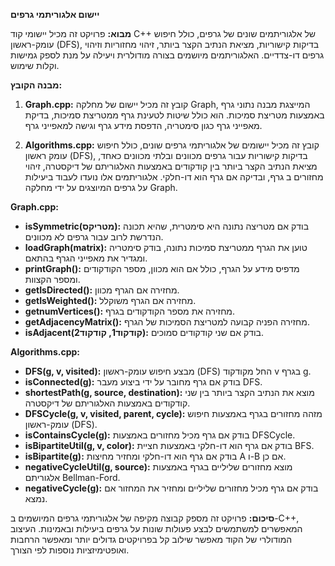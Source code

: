 **יישום אלגוריתמי גרפים**

**מבוא:**
פרויקט זה מכיל יישומי קוד C++ של אלגוריתמים שונים של גרפים, כולל חיפוש עומק-ראשון (DFS), בדיקות קישוריות, מציאת הנתיב הקצר ביותר, זיהוי מחזוריות וזיהוי גרפים דו-צדדיים. האלגוריתמים מיושמים בצורה מודולרית ויעילה על מנת לספק גמישות וקלות שימוש.

**מבנה הקובץ:**
1. **Graph.cpp:** קובץ זה מכיל יישום של מחלקה Graph, המייצגת מבנה נתוני גרף באמצעות מטריצת סמיכות. הוא כולל שיטות לטעינת גרף ממטריצת סמיכות, בדיקת מאפייני גרף כגון סימטריה, הדפסת מידע גרף וגישה למאפייני גרף.

2. **Algorithms.cpp:** קובץ זה מכיל יישומים של אלגוריתמי גרפים שונים, כולל חיפוש עומק ראשון (DFS), בדיקות קישוריות עבור גרפים מכוונים ובלתי מכוונים כאחד, מציאת הנתיב הקצר ביותר בין קודקודים באמצעות האלגוריתם של דיקסטרה, זיהוי מחזורים ב גרף, ובדיקה אם גרף הוא דו-חלקי. אלגוריתמים אלו נועדו לעבוד ביעילות על גרפים המיוצגים על ידי מחלקה Graph.

**Graph.cpp:**
- **isSymmetric(מטריקס):** בודק אם מטריצה נתונה היא סימטרית, שהיא תכונה הנדרשת לרוב עבור גרפים לא מכוונים.
- **loadGraph(matrix):** טוען את הגרף ממטריצת סמיכות נתונה, בודק סימטריה ומגדיר את מאפייני הגרף בהתאם.
- **printGraph():** מדפיס מידע על הגרף, כולל אם הוא מכוון, מספר הקודקודים ומספר הקצוות.
- **getIsDirected():** מחזירה אם הגרף מכוון.
- **getIsWeighted():** מחזירה אם הגרף משוקלל.
- **getnumVertices():** מחזירה את מספר הקודקודים בגרף.
- **getAdjacencyMatrix():** מחזירה הפניה קבועה למטריצת הסמיכות של הגרף.
- **isAdjacent(קודקוד1, קודקוד2):** בודק אם שני קודקודים סמוכים.

**Algorithms.cpp:**
- **DFS(g, v, visited):** מבצע חיפוש עומק-ראשון (DFS) החל מקודקוד v בגרף g.
- **isConnected(g):** בודק אם גרף מחובר על ידי ביצוע מעבר DFS.
- **shortestPath(g, source, destination):** מוצא את הנתיב הקצר ביותר בין שני קודקודים באמצעות האלגוריתם של דיקסטרה.
- **DFSCycle(g, v, visited, parent, cycle):** מזהה מחזורים בגרף באמצעות חיפוש עומק-ראשון (DFS).
- **isContainsCycle(g):** בודק אם גרף מכיל מחזורים באמצעות DFSCycle.
- **isBipartiteUtil(g, v, color):** בודק אם גרף הוא דו-חלקי באמצעות חציית BFS.
- **isBipartite(g):** בודק אם גרף הוא דו-חלקי ומחזיר מחיצות A ו-B אם כן.
- **negativeCycleUtil(g, source):** מוצא מחזורים שליליים בגרף באמצעות אלגוריתם Bellman-Ford.
- **negativeCycle(g):** בודק אם גרף מכיל מחזורים שליליים ומחזיר את המחזור אם נמצא.

**סיכום:**
פרויקט זה מספק קבוצה מקיפה של אלגוריתמי גרפים המיושמים ב-C++, המאפשרים למשתמשים לבצע פעולות שונות על גרפים ביעילות ובאמינות. העיצוב המודולרי של הקוד מאפשר שילוב קל בפרויקטים גדולים יותר ומאפשר הרחבות ואופטימיזציות נוספות לפי הצורך.